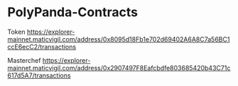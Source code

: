 # PolyPanda-Contracts

Token
https://explorer-mainnet.maticvigil.com/address/0x8095d18Fb1e702d69402A6A8C7a56BC1ccE6ecC2/transactions

Masterchef
https://explorer-mainnet.maticvigil.com/address/0x2907497F8Eafcbdfe803685420b43C71c617d5A7/transactions
